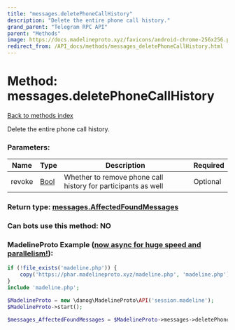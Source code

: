 ```yaml
---
title: "messages.deletePhoneCallHistory"
description: "Delete the entire phone call history."
grand_parent: "Telegram RPC API"
parent: "Methods"
image: https://docs.madelineproto.xyz/favicons/android-chrome-256x256.png
redirect_from: /API_docs/methods/messages_deletePhoneCallHistory.html
---
```

# Method: messages.deletePhoneCallHistory
[Back to methods index](index.html)



Delete the entire phone call history.

### Parameters:

| Name     |    Type       | Description | Required |
|----------|---------------|-------------|----------|
|revoke|[Bool](/API_docs/types/Bool.html) | Whether to remove phone call history for participants as well | Optional|


### Return type: [messages.AffectedFoundMessages](/API_docs/types/messages.AffectedFoundMessages.html)

### Can bots use this method: **NO**


### MadelineProto Example ([now async for huge speed and parallelism!](https://docs.madelineproto.xyz/docs/ASYNC.html)):


```php
if (!file_exists('madeline.php')) {
    copy('https://phar.madelineproto.xyz/madeline.php', 'madeline.php');
}
include 'madeline.php';

$MadelineProto = new \danog\MadelineProto\API('session.madeline');
$MadelineProto->start();

$messages_AffectedFoundMessages = $MadelineProto->messages->deletePhoneCallHistory(revoke: Bool, );
```

